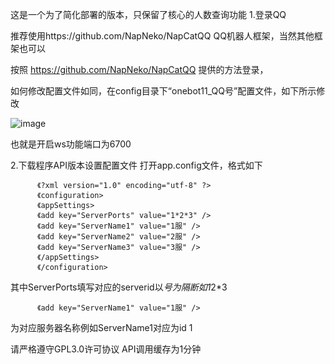 这是一个为了简化部署的版本，只保留了核心的人数查询功能
1.登录QQ

推荐使用https://github.com/NapNeko/NapCatQQ QQ机器人框架，当然其他框架也可以

按照 https://github.com/NapNeko/NapCatQQ 提供的方法登录，

如何修改配置文件如同，在config目录下“onebot11_QQ号”配置文件，如下所示修改

![image](https://github.com/user-attachments/assets/507a784a-fa30-4824-9ba4-a8ec9d658aa7)

也就是开启ws功能端口为6700

2.下载程序API版本设置配置文件
打开app.config文件，格式如下

          《?xml version="1.0" encoding="utf-8" ?>
          《configuration>
          《appSettings>
          《add key="ServerPorts" value="1*2*3" />
          《add key="ServerName1" value="1服" />
          《add key="ServerName2" value="2服" />
          《add key="ServerName3" value="3服" />
          《/appSettings>
          《/configuration>

其中ServerPorts填写对应的serverid以*号为隔断如1*2*3

          《add key="ServerName1" value="1服" />
          
为对应服务器名称例如ServerName1对应为id 1	

请严格遵守GPL3.0许可协议
API调用缓存为1分钟

